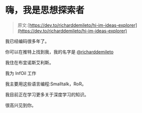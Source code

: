# 嗨，我是思想探索者

> 原文:[https://dev.to/richarddemileto/hi-im-ideas-explorer](https://dev.to/richarddemileto/hi-im-ideas-explorer)

我已经编码很多年了。

你可以在推特上找到我，我的名字是 [@richarddemileto](https://twitter.com/richarddemileto)

我住在布宜诺斯艾利斯。

我为 InfOil 工作

我主要用这些语言编程:Smalltalk，RoR。

我目前正在学习更多关于深度学习的知识。

很高兴见到你。
